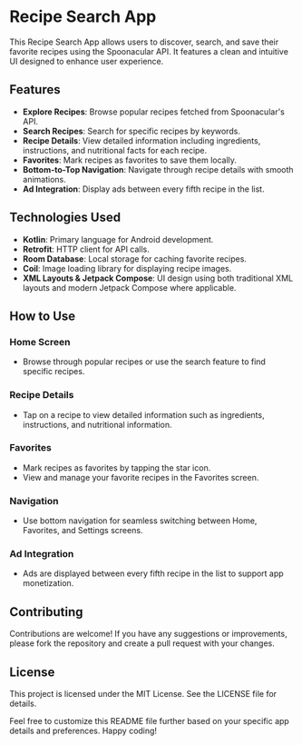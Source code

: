 # Recipe Search App

This Recipe Search App allows users to discover, search, and save their favorite recipes using the Spoonacular API. It features a clean and intuitive UI designed to enhance user experience.

## Features

- **Explore Recipes**: Browse popular recipes fetched from Spoonacular's API.
- **Search Recipes**: Search for specific recipes by keywords.
- **Recipe Details**: View detailed information including ingredients, instructions, and nutritional facts for each recipe.
- **Favorites**: Mark recipes as favorites to save them locally.
- **Bottom-to-Top Navigation**: Navigate through recipe details with smooth animations.
- **Ad Integration**: Display ads between every fifth recipe in the list.

## Technologies Used

- **Kotlin**: Primary language for Android development.
- **Retrofit**: HTTP client for API calls.
- **Room Database**: Local storage for caching favorite recipes.
- **Coil**: Image loading library for displaying recipe images.
- **XML Layouts & Jetpack Compose**: UI design using both traditional XML layouts and modern Jetpack Compose where applicable.

## How to Use

### Home Screen
- Browse through popular recipes or use the search feature to find specific recipes.

### Recipe Details
- Tap on a recipe to view detailed information such as ingredients, instructions, and nutritional information.

### Favorites
- Mark recipes as favorites by tapping the star icon.
- View and manage your favorite recipes in the Favorites screen.

### Navigation
- Use bottom navigation for seamless switching between Home, Favorites, and Settings screens.

### Ad Integration
- Ads are displayed between every fifth recipe in the list to support app monetization.

## Contributing
Contributions are welcome! If you have any suggestions or improvements, please fork the repository and create a pull request with your changes.

## License
This project is licensed under the MIT License. See the LICENSE file for details.

Feel free to customize this README file further based on your specific app details and preferences. Happy coding!
